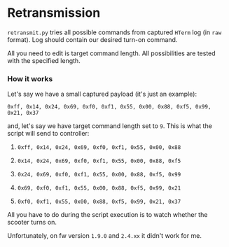 # Retransmission

`retransmit.py` tries all possible commands from captured `HTerm` log (in `raw` format). Log should contain our desired turn-on command.

All you need to edit is target command length. All possibilities are tested with the specified length.

### How it works

Let's say we have a small captured payload (it's just an example):

`0xff, 0x14, 0x24, 0x69, 0xf0, 0xf1, 0x55, 0x00, 0x88, 0xf5, 0x99, 0x21, 0x37`

and, let's say we have target command length set to `9`. This is what the script will send to controller:

1. `0xff, 0x14, 0x24, 0x69, 0xf0, 0xf1, 0x55, 0x00, 0x88`

2. `0x14, 0x24, 0x69, 0xf0, 0xf1, 0x55, 0x00, 0x88, 0xf5`

3. `0x24, 0x69, 0xf0, 0xf1, 0x55, 0x00, 0x88, 0xf5, 0x99`

4. `0x69, 0xf0, 0xf1, 0x55, 0x00, 0x88, 0xf5, 0x99, 0x21`

5. `0xf0, 0xf1, 0x55, 0x00, 0x88, 0xf5, 0x99, 0x21, 0x37`

All you have to do during the script execution is to watch whether the scooter turns on.

Unfortunately, on fw version `1.9.0` and `2.4.xx` it didn't work for me.
